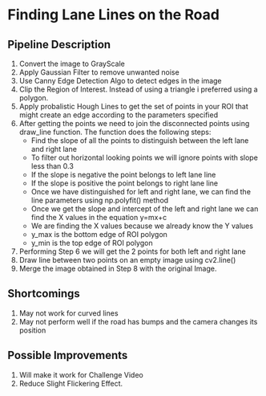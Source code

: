 # **Finding Lane Lines on the Road** 

## Pipeline Description
1. Convert the image to GrayScale
2. Apply Gaussian Filter to remove unwanted noise
3. Use Canny Edge Detection Algo to detect edges in the image
4. Clip the Region of Interest. Instead of using a triangle i preferred using a polygon.
5. Apply probalistic Hough Lines to get the set of points in your ROI that might create an edge according to the parameters specified
6. After getting the points we need to join the disconnected points using draw_line function. The function does the following steps:
      * Find the slope of all the points to distinguish between the left lane and right lane
      * To filter out horizontal looking points we will ignore points with slope less than 0.3
      * If the slope is negative the point belongs to left lane line
      * If the slope is positive the point belongs to right lane line
      * Once we have distinguished for left and right lane, we can find the line parameters using np.polyfit() method
      * Once we get the slope and intercept of the left and right lane we can find the X values in the equation y=mx+c
      * We are finding the X values because we already know the Y values
      * y_max is the bottom edge of ROI polygon
      * y_min is the top edge of ROI polygon
7. Performing Step 6 we will get the 2 points for both left and right lane
8. Draw line between two points on an empty image using cv2.line()
9. Merge the image obtained in Step 8 with the original Image.

## Shortcomings
1. May not work for curved lines
2. May not perform well if the road has bumps and the camera changes its position

## Possible Improvements
1. Will make it work for Challenge Video
2. Reduce Slight Flickering Effect.
